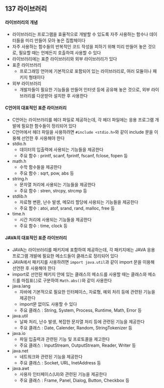 ## 137 라이브러리

#### 라이브러리의 개념

- 라이브러리는 프로그램을 효율적으로 개발할 수 있도록 자주 사용하는 함수나 데이터들을 미리 만들어 모아 놓은 집합체이다
- 자주 사용하는 함수들의 반복적인 코드 작성을 피하기 위해 미리 만들어 놓은 것으로, 필요할 때는 언제든지 호출하여 사용할 수 있다
- 라이브러리에는 표준 라이브러리와 외부 라이브러리가 있다
- 표준 라이브러리
  - 프로그래밍 언어에 기본적으로 포함되어 있는 라이브러리로, 여러 모듈이나 패키지 형태이다
- 외부 라이브러리
  - 개발자들이 필요한 기능들을 만들어 인터넷 등에 공유해 놓은 것으로, 외부 라이브러리를 다운받아 설치한 후 사용한다



#### C언어의 대표적인 표준 라이브러리

- C언어는 라이브러리를 헤더 파일로 제공하는데, 각 헤더 파일에는 응용 프로그램 개발에 필요한 함수들이 정리되어 있다
- C언어에서 헤더 파일을 사용하려면 `#include <stdio.h>`와 같이 include 문을 이용해 선언한 후 사용해야 한다
- stdio.h
  - 데이터의 입출력에 사용되는 기능들을 제공한다
  - 주요 함수 : printf, scanf, fprintf, fscanf, fclose, fopen 등
- math.h
  - 수학 함수들을 제공한다
  - 주요 함수 : sqrt, pow, abs 등
- string.h
  - 문자열 처리에 사용되는 기능들을 제공한다
  - 주요 함수 : stren, strcpy, strcmp 등
- stdlib.h
  - 자료형 변환, 난수 발생, 메모리 할당에 사용되는 기능들을 제공한다
  - 주요 함수 : atoi, atof, srand, rand, malloc, free 등
- time.h
  - 시간 처리에 사용되는 기능들을 제공한다
  - 주요 함수 : time, clock 등



#### JAVA의 대표적인 표준 라이브러리

- JAVA는 라이브러리를 패키지에 포함하여 제공하는데, 각 패키지에는 JAVA 응용 프로그램 개발에 필요한 메소드들이 클래스로 정리되어 있다
- JAVA에서 패키지를 사용하려면 `import java.util`과 같이 import 문을 이용해 선언한 후 사용해야 한다
- import로 선언된 패키지 안에 있는 클래스의 메소드를 사용할 때는 클래스와 메소드를 마침표(.)로 구분하여 `Math.abs()`와 같이 사용한다
- java.lang
  - 자바에 기본적으로 필요한 인터페이스, 자료형, 예외 처리 등에 관련된 기능을 제공한다
  - import문 없이도 사용할 수 있다
  - 주요 클래스 : String, System, Process, Runtime, Math, Error 등
- java.util
  - 날짜 처리, 난수 발생, 복잡한 문자열 처리 등에 관련된 기능을 제공한다
  - 주요 클래스 : Date, Calender, Random, StringTokenizer 등
- java.io
  - 파일 입출력과 관련된 기능 및 프로토콜을 제고한다
  - 주요 클래스 : InputStream, OutputStream, Reader, Writer 등
- java.net
  - 네트워크와 관련된 기능을 제공한다
  - 주요 클래스 : Socket, URL, InetAddress 등
- java.awt
  - 사용자 인터페이스(UI)와 관련된 기능을 제공한다
  - 주요 클래스 : Frame, Panel, Dialog, Button, Checkbox 등